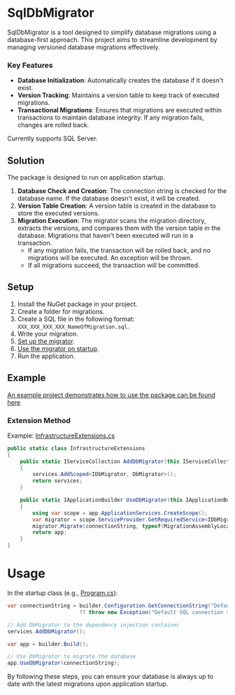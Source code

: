# SqlDbMigrator

SqlDbMigrator is a tool designed to simplify database migrations using a database-first approach. This project aims to streamline development by managing versioned database migrations effectively.


### Key Features

- **Database Initialization**: Automatically creates the database if it doesn't exist.
- **Version Tracking**: Maintains a version table to keep track of executed migrations.
- **Transactional Migrations**: Ensures that migrations are executed within transactions to maintain database integrity. If any migration fails, changes are rolled back.

Currently supports SQL Server.

## Solution

The package is designed to run on application startup.

1. **Database Check and Creation**: The connection string is checked for the database name. If the database doesn't exist, it will be created.
2. **Version Table Creation**: A version table is created in the database to store the executed versions.
3. **Migration Execution**: The migrator scans the migration directory, extracts the versions, and compares them with the version table in the database. Migrations that haven't been executed will run in a transaction.
    - If any migration fails, the transaction will be rolled back, and no migrations will be executed. An exception will be thrown.
    - If all migrations succeed, the transaction will be committed.

## Setup

1. Install the NuGet package in your project.
2. Create a folder for migrations.
3. Create a SQL file in the following format: `XXX_XXX_XXX_XXX_NameOfMigration.sql`.
4. Write your migration.
5. [Set up the migrator](#extension-method).
6. [Use the migrator on startup](#usage).
7. Run the application.

## Example

[An example project demonstrates how to use the package can be found here](https://github.com/danniwezz/SqlDbMigrator/tree/main/Example)

### Extension Method
Example: [InfrastructureExtensions.cs](https://github.com/danniwezz/SqlDbMigrator/blob/main/Example/Infrastructure/InfrastructureExtensions.cs)
```csharp
public static class InfrastructureExtensions
{
    public static IServiceCollection AddDbMigrator(this IServiceCollection services)
    {
        services.AddScoped<IDbMigrator, DbMigrator>();
        return services;
    }

    public static IApplicationBuilder UseDbMigrator(this IApplicationBuilder app, string connectionString)
    {
        using var scope = app.ApplicationServices.CreateScope();
        var migrator = scope.ServiceProvider.GetRequiredService<IDbMigrator>();
        migrator.Migrate(connectionString, typeof(MigrationAssemblyLocator));
        return app;
    }
}
```

# Usage

In the startup class (e.g., [Program.cs](https://github.com/danniwezz/SqlDbMigrator/blob/main/Example/Program.cs)):

```csharp
var connectionString = builder.Configuration.GetConnectionString("DefaultConnection") 
                       ?? throw new Exception("Default SQL connection string is null");

// Add DbMigrator to the dependency injection container
services.AddDbMigrator();

var app = builder.Build();

// Use DbMigrator to migrate the database
app.UseDbMigrator(connectionString);
```

By following these steps, you can ensure your database is always up to date with the latest migrations upon application startup.